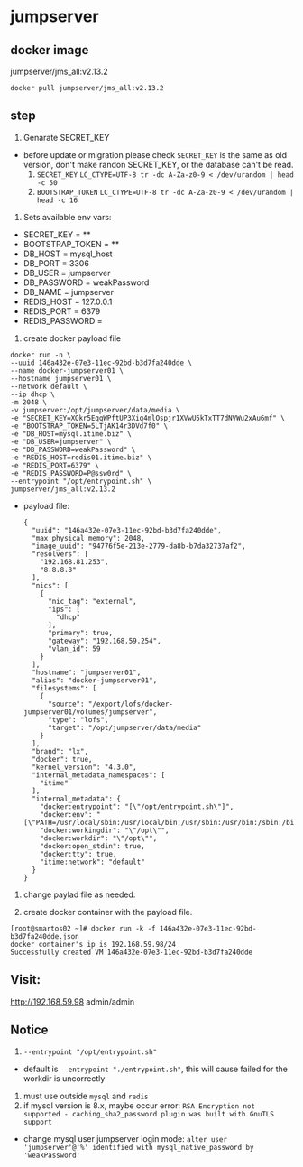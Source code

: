 # jumpserver
## docker image
jumpserver/jms_all:v2.13.2

```
docker pull jumpserver/jms_all:v2.13.2
```
## step
1. Genarate SECRET_KEY
  - before update or migration please check `SECRET_KEY` is the same as old version, don't make randon SECRET_KEY, or the database can't be read.
    1. `SECRET_KEY`
      `LC_CTYPE=UTF-8 tr -dc A-Za-z0-9 < /dev/urandom | head -c 50`
    1. `BOOTSTRAP_TOKEN`
      `LC_CTYPE=UTF-8 tr -dc A-Za-z0-9 < /dev/urandom | head -c 16`

1. Sets available env vars:
  - SECRET_KEY = **
  - BOOTSTRAP_TOKEN = **
  - DB_HOST = mysql_host
  - DB_PORT = 3306
  - DB_USER = jumpserver
  - DB_PASSWORD = weakPassword
  - DB_NAME = jumpserver
  - REDIS_HOST = 127.0.0.1
  - REDIS_PORT = 6379
  - REDIS_PASSWORD =

1. create docker payload file
  ```
  docker run -n \
  --uuid 146a432e-07e3-11ec-92bd-b3d7fa240dde \
  --name docker-jumpserver01 \
  --hostname jumpserver01 \
  --network default \
  --ip dhcp \
  -m 2048 \
  -v jumpserver:/opt/jumpserver/data/media \
  -e "SECRET_KEY=XOkr5EqqWPftUP3Xiq4mlOspjr1XVwU5kTxTT7dNVWu2xAu6mf" \
  -e "BOOTSTRAP_TOKEN=5LTjAK14r3DVd7f0" \
  -e "DB_HOST=mysql.itime.biz" \
  -e "DB_USER=jumpserver" \
  -e "DB_PASSWORD=weakPassword" \
  -e "REDIS_HOST=redis01.itime.biz" \
  -e "REDIS_PORT=6379" \
  -e "REDIS_PASSWORD=P@ssw0rd" \
  --entrypoint "/opt/entrypoint.sh" \
  jumpserver/jms_all:v2.13.2
  ```

- payload file: 
  ```
  {
    "uuid": "146a432e-07e3-11ec-92bd-b3d7fa240dde",
    "max_physical_memory": 2048,
    "image_uuid": "94776f5e-213e-2779-da8b-b7da32737af2",
    "resolvers": [
      "192.168.81.253",
      "8.8.8.8"
    ],
    "nics": [
      {
        "nic_tag": "external",
        "ips": [
          "dhcp"
        ],
        "primary": true,
        "gateway": "192.168.59.254",
        "vlan_id": 59
      }
    ],
    "hostname": "jumpserver01",
    "alias": "docker-jumpserver01",
    "filesystems": [
      {
        "source": "/export/lofs/docker-jumpserver01/volumes/jumpserver",
        "type": "lofs",
        "target": "/opt/jumpserver/data/media"
      }
    ],
    "brand": "lx",
    "docker": true,
    "kernel_version": "4.3.0",
    "internal_metadata_namespaces": [
      "itime"
    ],
    "internal_metadata": {
      "docker:entrypoint": "[\"/opt/entrypoint.sh\"]",
      "docker:env": "[\"PATH=/usr/local/sbin:/usr/local/bin:/usr/sbin:/usr/bin:/sbin:/bin\",\"Version=v2.13.2\",\"LANG=en_US.utf8\",\"SECRET_KEY=XOkr5EqqWPftUP3Xiq4mlOspjr1XVwU5kTxTT7dNVWu2xAu6mf\",\"BOOTSTRAP_TOKEN=5LTjAK14r3DVd7f0\",\"DB_ENGINE=mysql\",\"DB_HOST=mysql.itime.biz\",\"DB_PORT=3306\",\"DB_USER=jumpserver\",\"DB_PASSWORD=weakPassword\",\"DB_NAME=jumpserver\",\"REDIS_HOST=redis01.itime.biz\",\"REDIS_PORT=6379\",\"REDIS_PASSWORD=P@ssw0rd\",\"CORE_HOST=http://127.0.0.1:8080\",\"LOG_LEVEL=ERROR\"]",
      "docker:workingdir": "\"/opt\"",
      "docker:workdir": "\"/opt\"",
      "docker:open_stdin": true,
      "docker:tty": true,
      "itime:network": "default"
    }
  }
  ```
1. change paylad file as needed.

1. create docker container with the payload file.
  ```
  [root@smartos02 ~]# docker run -k -f 146a432e-07e3-11ec-92bd-b3d7fa240dde.json
  docker container's ip is 192.168.59.98/24
  Successfully created VM 146a432e-07e3-11ec-92bd-b3d7fa240dde
  ```

## Visit:
http://192.168.59.98
admin/admin

## Notice
1. `--entrypoint "/opt/entrypoint.sh"`
  - default is `--entrypoint "./entrypoint.sh"`, this will cause failed for the workdir is uncorrectly
1. must use outside `mysql` and `redis`
1. if mysql version is 8.x, maybe occur error: `RSA Encryption not supported - caching_sha2_password plugin was built with GnuTLS support`
  - change mysql user jumpserver login mode:
    `alter user 'jumpserver'@'%' identified with mysql_native_password by 'weakPassword'`
